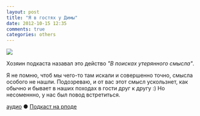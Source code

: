 ```yaml
---
layout: post
title: "Я в гостях у Димы"
date: 2012-10-15 12:35
comments: true
categories: others
---
```

![](https://podcast.umputun.com/images/uwp/yppandump.jpg)

Хозяин подкаста назавал это действо _"В поисках утерянного смысла"_.

Я не помню, чтоб мы чего-то там искали и совершенно точно, смысла особого не нашли. Подозреваю, и от вас этот смысл ускользнет, как обычно и бывает в наших походах в гости друг к другу :) Но несоменнно, у нас был повод встретиться.


[аудио](http://archive.rucast.net/uwp/media/yp682.mp3) ● [Подкаст на рподе](http://ypp.rpod.ru/286136.html)

<audio src="http://archive.rucast.net/uwp/media/yp682.mp3" preload="none"></audio>
